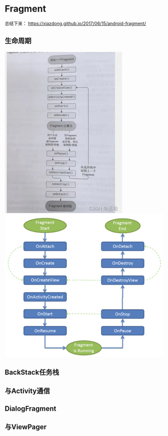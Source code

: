 # Fragment
总结下来： https://xiazdong.github.io/2017/06/15/android-fragment/

## 生命周期
![生命周期](./pics/fragment生命周期.webp)
![生命周期](./pics/fragment生命周期.png)

## BackStack任务栈


## 与Activity通信


## DialogFragment


## 与ViewPager
